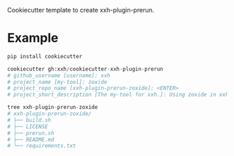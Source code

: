 Cookiecutter template to create xxh-plugin-prerun.

# Example

```python
pip install cookiecutter

cookiecutter gh:xxh/cookiecutter-xxh-plugin-prerun
# github_username [username]: xxh
# project_name [my-tool]: zoxide
# project_repo_name [xxh-plugin-prerun-zoxide]: <ENTER>
# project_short_description [The my-tool for xxh.]: Using zoxide in xxh.

tree xxh-plugin-prerun-zoxide
# xxh-plugin-prerun-zoxide/
# ├── build.sh
# ├── LICENSE
# ├── prerun.sh
# ├── README.md
# └── requirements.txt
```
